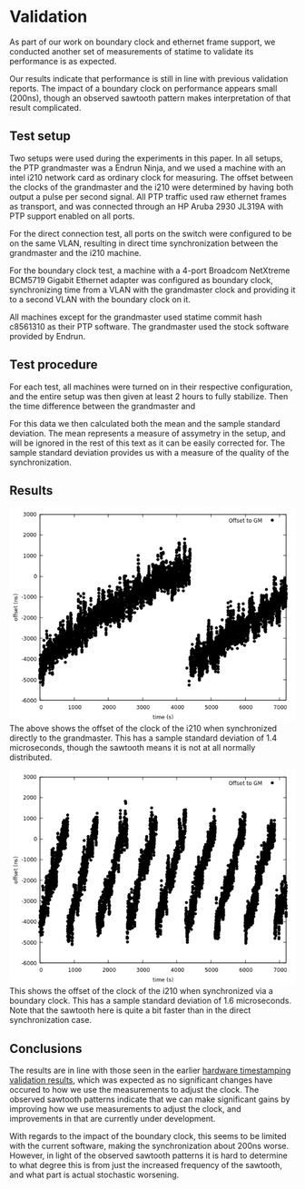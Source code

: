 # Validation

As part of our work on boundary clock and ethernet frame support, we conducted another set of measurements of statime to validate its performance is as expected.

Our results indicate that performance is still in line with previous validation reports. The impact of a boundary clock on performance appears small (200ns), though an observed sawtooth pattern makes interpretation of that result complicated.

## Test setup

Two setups were used during the experiments in this paper. In all setups, the PTP grandmaster was a Endrun Ninja, and we used a machine with an intel i210 network card as ordinary clock for measuring. The offset between the clocks of the grandmaster and the i210 were determined by having both output a pulse per second signal. All PTP traffic used raw ethernet frames as transport, and was connected through an HP Aruba 2930 JL319A with PTP support enabled on all ports.

For the direct connection test, all ports on the switch were configured to be on the same VLAN, resulting in direct time synchronization between the grandmaster and the i210 machine.

For the boundary clock test, a machine with a 4-port Broadcom NetXtreme BCM5719 Gigabit Ethernet adapter was configured as boundary clock, synchronizing time from a VLAN with the grandmaster clock and providing it to a second VLAN with the boundary clock on it.

All machines except for the grandmaster used statime commit hash c8561310 as their PTP software. The grandmaster used the stock software provided by Endrun.

## Test procedure

For each test, all machines were turned on in their respective configuration, and the entire setup was then given at least 2 hours to fully stabilize. Then the time difference between the grandmaster and 

For this data we then calculated both the mean and the sample standard deviation. The mean represents a measure of assymetry in the setup, and will be ignored in the rest of this text as it can be easily corrected for. The sample standard deviation provides us with a measure of the quality of the synchronization.

## Results

![plot of offset to grand master clock for direct connection](i210-direct-offset.png?raw=true)
The above shows the offset of the clock of the i210 when synchronized directly to the grandmaster. This has a sample standard deviation of $1.4$ microseconds, though the sawtooth means it is not at all normally distributed.


![plot of offset to grand master clock for connection via boundary](i210-bc-offset.png?raw=true)
This shows the offset of the clock of the i210 when synchronized via a boundary clock. This has a sample standard deviation of $1.6$ microseconds. Note that the sawtooth here is quite a bit faster than in the direct synchronization case.

## Conclusions

The results are in line with those seen in the earlier [hardware timestamping validation results](../24-05-2022-hardware-timestamping/measurement_report.pdf), which was expected as no significant changes have occured to how we use the measurements to adjust the clock. The observed sawtooth patterns indicate that we can make significant gains by improving how we use measurements to adjust the clock, and improvements in that are currently under development.

With regards to the impact of the boundary clock, this seems to be limited with the current software, making the synchronization about 200ns worse. However, in light of the observed sawtooth patterns it is hard to determine to what degree this is from just the increased frequency of the sawtooth, and what part is actual stochastic worsening.
